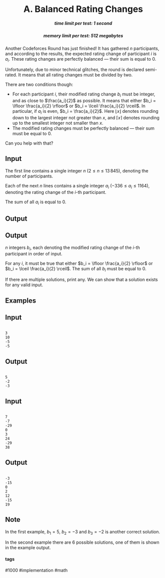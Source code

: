 <h1 style='text-align: center;'> A. Balanced Rating Changes</h1>

<h5 style='text-align: center;'>time limit per test: 1 second</h5>
<h5 style='text-align: center;'>memory limit per test: 512 megabytes</h5>

Another Codeforces Round has just finished! It has gathered $n$ participants, and according to the results, the expected rating change of participant $i$ is $a_i$. These rating changes are perfectly balanced — their sum is equal to $0$.

Unfortunately, due to minor technical glitches, the round is declared semi-rated. It means that all rating changes must be divided by two.

There are two conditions though: 

* For each participant $i$, their modified rating change $b_i$ must be integer, and as close to $\frac{a_i}{2}$ as possible. It means that either $b_i = \lfloor \frac{a_i}{2} \rfloor$ or $b_i = \lceil \frac{a_i}{2} \rceil$. In particular, if $a_i$ is even, $b_i = \frac{a_i}{2}$. Here $\lfloor x \rfloor$ denotes rounding down to the largest integer not greater than $x$, and $\lceil x \rceil$ denotes rounding up to the smallest integer not smaller than $x$.
* The modified rating changes must be perfectly balanced — their sum must be equal to $0$.

Can you help with that?

## Input

The first line contains a single integer $n$ ($2 \le n \le 13\,845$), denoting the number of participants.

Each of the next $n$ lines contains a single integer $a_i$ ($-336 \le a_i \le 1164$), denoting the rating change of the $i$-th participant.

The sum of all $a_i$ is equal to $0$.

## Output

## Output

 $n$ integers $b_i$, each denoting the modified rating change of the $i$-th participant in order of input.

For any $i$, it must be true that either $b_i = \lfloor \frac{a_i}{2} \rfloor$ or $b_i = \lceil \frac{a_i}{2} \rceil$. The sum of all $b_i$ must be equal to $0$.

If there are multiple solutions, print any. We can show that a solution exists for any valid input.

## Examples

## Input


```

3
10
-5
-5

```
## Output


```

5
-2
-3

```
## Input


```

7
-7
-29
0
3
24
-29
38

```
## Output


```

-3
-15
0
2
12
-15
19

```
## Note

In the first example, $b_1 = 5$, $b_2 = -3$ and $b_3 = -2$ is another correct solution.

In the second example there are $6$ possible solutions, one of them is shown in the example output.



#### tags 

#1000 #implementation #math 